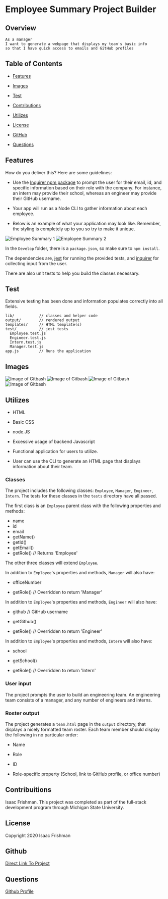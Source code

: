 # Employee Summary Project Builder

## Overview

```
As a manager
I want to generate a webpage that displays my team's basic info
so that I have quick access to emails and GitHub profiles
```

## Table of Contents

* [Features](#Features) <br>

* [Images](#Images) <br>

* [Test](#Test) <br>

* [Contributions](#Contributions) <br>

* [Utilizes](#Utilizes) <br>

* [License](#License) <br>

* [GitHub](#Github) <br>

* [Questions](#Questions) <br>


## Features

How do you deliver this? Here are some guidelines:

* Use the [Inquirer npm package](https://github.com/SBoudrias/Inquirer.js/) to prompt the user for their email, id, and specific information based on their role with the company. For instance, an intern may provide their school, whereas an engineer may provide their GitHub username.

* Your app will run as a Node CLI to gather information about each employee.

* Below is an example of what your application may look like. Remember, the styling is completely up to you so try to make it unique.

![Employee Summary 1](./Assets/10-OOP-homework-demo-1.png)
![Employee Summary 2](./Assets/10-OOP-homework-demo-2.png)

In the `Develop` folder, there is a `package.json`, so make sure to `npm install`.

The dependencies are, [jest](https://jestjs.io/) for running the provided tests, and [inquirer](https://www.npmjs.com/package/inquirer) for collecting input from the user.

There are also unit tests to help you build the classes necessary.

## Test

Extensive testing has been done and information populates correctly into all fields.

```
lib/           // classes and helper code
output/        // rendered output
templates/     // HTML template(s)
test/          // jest tests
  Employee.test.js
  Engineer.test.js
  Intern.test.js
  Manager.test.js
app.js         // Runs the application

```
## Images

  ![Image of Gitbash](https://github.com/blackedoutkeys/readmeGenerator/blob/main/images/gitbashimage.png)
  ![Image of Gitbash](https://github.com/blackedoutkeys/readmeGenerator/blob/main/images/gitbashimage.png)
  ![Image of Gitbash](https://github.com/blackedoutkeys/readmeGenerator/blob/main/images/gitbashimage.png)
  ![Image of Gitbash](https://github.com/blackedoutkeys/readmeGenerator/blob/main/images/gitbashimage.png)


## Utilizes

* HTML

* Basic CSS

* node.JS

* Excessive usage of backend Javascript

* Functional application for users to utilize.

* User can use the CLI to generate an HTML page that displays information about their team.


### Classes
The project includes the following classes: `Employee`, `Manager`, `Engineer`,
`Intern`. The tests for these classes in the `tests` directory have all passed.

The first class is an `Employee` parent class with the following properties and
methods:

  * name
  * id
  * email
  * getName()
  * getId()
  * getEmail()
  * getRole() // Returns 'Employee'

The other three classes will extend `Employee`. 

In addition to `Employee`'s properties and methods, `Manager` will also have:

  * officeNumber

  * getRole() // Overridden to return 'Manager'

In addition to `Employee`'s properties and methods, `Engineer` will also have:

  * github  // GitHub username

  * getGithub()

  * getRole() // Overridden to return 'Engineer'

In addition to `Employee`'s properties and methods, `Intern` will also have:

  * school 

  * getSchool()

  * getRole() // Overridden to return 'Intern'

### User input

The project prompts the user to build an engineering team. An engineering
team consists of a manager, and any number of engineers and interns.

### Roster output

The project generates a `team.html` page in the `output` directory, that displays a nicely formatted team roster. Each team member should display the following in no particular order:

  * Name

  * Role

  * ID

  * Role-specific property (School, link to GitHub profile, or office number)

## Contribuitions

Isaac Frishman. This project was completed as part of the full-stack development program through Michigan State University.

## License

Copyright 2020 Isaac Frishman

## Github

[Direct Link To Project](https://github.com/blackedoutkeys/EmployeeBreakdownSummary) <br>

## Questions

[Github Profile](https://github.com/blackedoutkeys) <br>